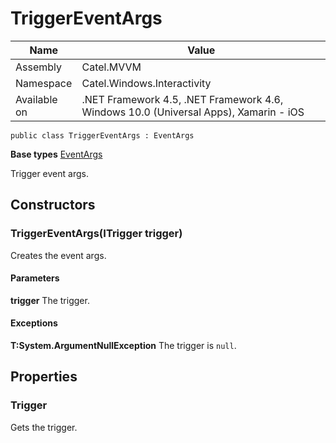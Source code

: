 

# TriggerEventArgs

Name|Value
---|---
Assembly|Catel.MVVM
Namespace|Catel.Windows.Interactivity
Available on|.NET Framework 4.5, .NET Framework 4.6, Windows 10.0 (Universal Apps), Xamarin - iOS

```
public class TriggerEventArgs : EventArgs
```

**Base types**
[EventArgs]()


Trigger event args.



## Constructors

### TriggerEventArgs(ITrigger trigger)

Creates the event args.

#### Parameters

**trigger**
The trigger.

#### Exceptions

**T:System.ArgumentNullException**
The trigger is ```null```.



## Properties

### Trigger

Gets the trigger.



